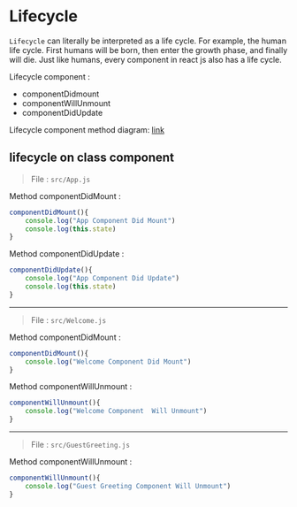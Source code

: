 # Lifecycle

`Lifecycle` can literally be interpreted as a life cycle. For example, the human life cycle. First humans will be born, then enter the growth phase, and finally will die. Just like humans, every component in react js also has a life cycle.

Lifecycle component :

- componentDidmount
- componentWillUnmount
- componentDidUpdate

Lifecycle component method diagram: [link](https://projects.wojtekmaj.pl/react-lifecycle-methods-diagram/)

## lifecycle on class component

> File : `src/App.js`

Method componentDidMount :

```javascript
componentDidMount(){
    console.log("App Component Did Mount")
    console.log(this.state)
}
```

Method componentDidUpdate :

```javascript
componentDidUpdate(){
    console.log("App Component Did Update")
    console.log(this.state)
}
```

---

> File : `src/Welcome.js`

Method componentDidMount :

```javascript
componentDidMount(){
    console.log("Welcome Component Did Mount")
}
```

Method componentWillUnmount :

```javascript
componentWillUnmount(){
    console.log("Welcome Component  Will Unmount")
}
```

---

> File : `src/GuestGreeting.js`

Method componentWillUnmount :

```javascript
componentWillUnmount(){
    console.log("Guest Greeting Component Will Unmount")
}
```
